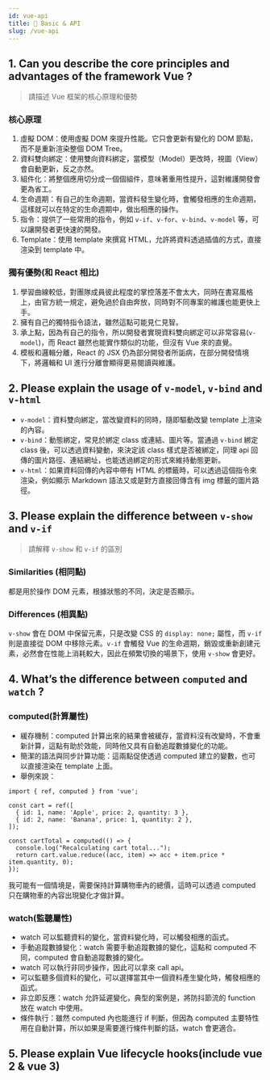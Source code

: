 ```yaml
---
id: vue-api
title: 📄 Basic & API
slug: /vue-api
---
```


## 1. Can you describe the core principles and advantages of the framework Vue ?

> 請描述 Vue 框架的核心原理和優勢

### 核心原理

1. 虛擬 DOM：使用虛擬 DOM 來提升性能。它只會更新有變化的 DOM 節點，而不是重新渲染整個 DOM Tree。
2. 資料雙向綁定：使用雙向資料綁定，當模型（Model）更改時，視圖（View）會自動更新，反之亦然。
3. 組件化：將整個應用切分成一個個組件，意味著重用性提升，這對維護開發會更為省工。
4. 生命週期：有自己的生命週期，當資料發生變化時，會觸發相應的生命週期，這樣就可以在特定的生命週期中，做出相應的操作。
5. 指令：提供了一些常用的指令，例如 `v-if`、`v-for`、`v-bind`、`v-model` 等，可以讓開發者更快速的開發。
6. Template：使用 template 來撰寫 HTML，允許將資料透過插值的方式，直接渲染到 template 中。

### 獨有優勢(和 React 相比)

1. 學習曲線較低，對團隊成員彼此程度的掌控落差不會太大，同時在書寫風格上，由官方統一規定，避免過於自由奔放，同時對不同專案的維護也能更快上手。
2. 擁有自己的獨特指令語法，雖然這點可能見仁見智。
3. 承上點，因為有自己的指令，所以開發者實現資料雙向綁定可以非常容易(`v-model`)，而 React 雖然也能實作類似的功能，但沒有 Vue 來的直覺。
4. 模板和邏輯分離，React 的 JSX 仍為部分開發者所詬病，在部分開發情境下，將邏輯和 UI 進行分離會顯得更易閱讀與維護。

## 2. Please explain the usage of `v-model`, `v-bind` and `v-html`

- `v-model`：資料雙向綁定，當改變資料的同時，隨即驅動改變 template 上渲染的內容。
- `v-bind`：動態綁定，常見於綁定 class 或連結、圖片等。當通過 `v-bind` 綁定 class 後，可以透過資料變動，來決定該 class 樣式是否被綁定，同理 api 回傳的圖片路徑、連結網址，也能透過綁定的形式來維持動態更新。
- `v-html`：如果資料回傳的內容中帶有 HTML 的標籤時，可以透過這個指令來渲染，例如顯示 Markdown 語法又或是對方直接回傳含有 img 標籤的圖片路徑。

## 3. Please explain the difference between `v-show` and `v-if`

> 請解釋 `v-show` 和 `v-if` 的區別

### Similarities (相同點)

都是用於操作 DOM 元素，根據狀態的不同，決定是否顯示。

### Differences (相異點)

`v-show` 會在 DOM 中保留元素，只是改變 CSS 的 `display: none;` 屬性，而 `v-if` 則是直接從 DOM 中移除元素。`v-if` 會觸發 Vue 的生命週期，銷毀或重新創建元素，必然會在性能上消耗較大，因此在頻繁切換的場景下，使用 `v-show` 會更好。

## 4. What’s the difference between `computed` and `watch` ?

### computed(計算屬性)

- 緩存機制：computed 計算出來的結果會被緩存，當資料沒有改變時，不會重新計算，這點有助於效能，同時他又具有自動追蹤數據變化的功能。
- 簡潔的語法與同步計算功能：這兩點促使透過 computed 建立的變數，也可以直接渲染在 template 上面。
- 舉例來說：

```JS
import { ref, computed } from 'vue';

const cart = ref([
  { id: 1, name: 'Apple', price: 2, quantity: 3 },
  { id: 2, name: 'Banana', price: 1, quantity: 2 },
]);

const cartTotal = computed(() => {
  console.log("Recalculating cart total...");
  return cart.value.reduce((acc, item) => acc + item.price * item.quantity, 0);
});
```

我可能有一個情境是，需要保持計算購物車內的總價，這時可以透過 computed 只在購物車的內容出現變化才做計算。

### watch(監聽屬性)

- watch 可以監聽資料的變化，當資料變化時，可以觸發相應的函式。
- 手動追蹤數據變化：watch 需要手動追蹤數據的變化，這點和 computed 不同，computed 會自動追蹤數據的變化。
- watch 可以執行非同步操作，因此可以拿來 call api。
- 可以監聽多個資料的變化，可以選擇當其中一個資料產生變化時，觸發相應的函式。
- 非立即反應：watch 允許延遲變化，典型的案例是，將防抖節流的 function 放在 watch 中使用。
- 條件執行：雖然 computed 內也能進行 if 判斷，但因為 computed 主要特性用在自動計算，所以如果是需要進行條件判斷的話，watch 會更適合。

## 5. Please explain Vue lifecycle hooks(include vue 2 & vue 3)
